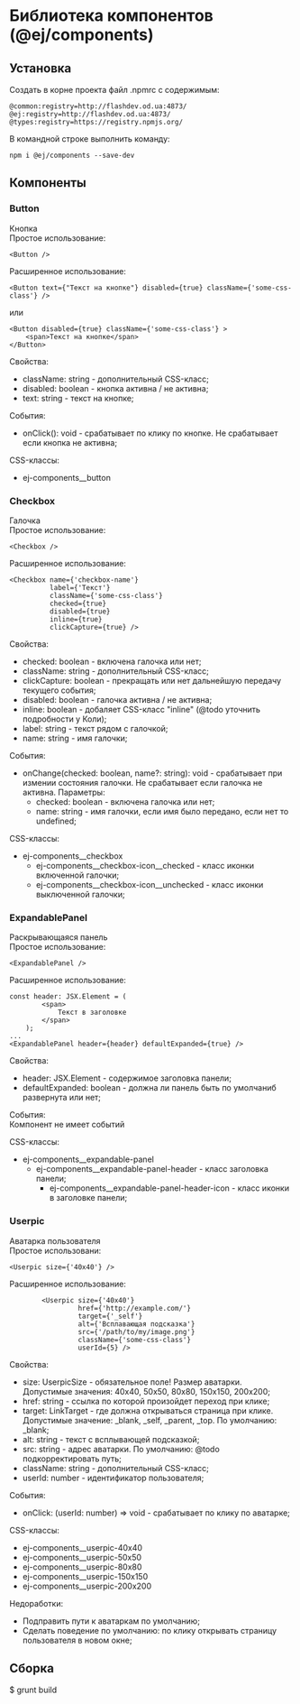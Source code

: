 # Библиотека компонентов (@ej/components) #
## Установка ##
Создать в корне проекта файл .npmrc с содержимым:

    @common:registry=http://flashdev.od.ua:4873/
    @ej:registry=http://flashdev.od.ua:4873/
    @types:registry=https://registry.npmjs.org/

В командной строке выполнить команду:

    npm i @ej/components --save-dev
    
## Компоненты ##
### Button ###
Кнопка  
Простое использование:

    <Button />
    
Расширенное использование:

    <Button text={"Текст на кнопке"} disabled={true} className={'some-css-class'} />

или

    <Button disabled={true} className={'some-css-class'} >
        <span>Текст на кнопке</span>
    </Button>

Свойства:

* className: string - дополнительный CSS-класс;
* disabled: boolean - кнопка активна / не активна;
* text: string - текст на кнопке;

События:

* onClick(): void - срабатывает по клику по кнопке. Не срабатывает если кнопка не активна;

CSS-классы:

* ej-components__button

### Checkbox ###
Галочка  
Простое использование:

    <Checkbox />
    
Расширенное использование:

    <Checkbox name={'checkbox-name'}
              label={'Текст'}
              className={'some-css-class'}
              checked={true}
              disabled={true}
              inline={true}
              clickCapture={true} />

Свойства:

* checked: boolean - включена галочка или нет;
* className: string - дополнительный CSS-класс;
* clickCapture: boolean - прекращать или нет дальнейшую передачу текущего события;
* disabled: boolean - галочка активна / не активна;
* inline: boolean - добаляет CSS-класс "inline" (@todo уточнить подробности у Коли);
* label: string - текст рядом с галочкой;
* name: string - имя галочки;

События:

* onChange(checked: boolean, name?: string): void - срабатывает при измении состояния галочки.
Не срабатывает если галочка не активна. Параметры:
    * checked: boolean - включена галочка или нет;
    * name: string - имя галочки, если имя было передано, если нет то undefined;
    
CSS-классы:

* ej-components__checkbox
    * ej-components__checkbox-icon__checked - класс иконки включенной галочки;
    * ej-components__checkbox-icon__unchecked - класс иконки выключенной галочки;

### ExpandablePanel ###
Раскрывающаяся панель  
Простое использование:

    <ExpandablePanel />
    
Расширенное использование:

    const header: JSX.Element = (
            <span>
                Текст в заголовке
            </span>
        );
    ...
    <ExpandablePanel header={header} defaultExpanded={true} />

Свойства:

* header: JSX.Element - содержимое заголовка панели;
* defaultExpanded: boolean - должна ли панель быть по умолчаниб развернута или нет;

События:  
Компонент не имеет событий  

CSS-классы:  

* ej-components__expandable-panel
    * ej-components__expandable-panel-header - класс заголовка панели;
        * ej-components__expandable-panel-header-icon - класс иконки в заголовке панели;

### Userpic ###
Аватарка пользователя  
Простое использовани:

    <Userpic size={'40x40'} />
    
Расширенное использование:
   
   			<Userpic size={'40x40'}
   					 href={'http://example.com/'}
   					 target={'_self'}
   					 alt={'Всплавающая подсказка'}
   					 src={'/path/to/my/image.png'}
   					 className={'some-css-class'}
   					 userId={5} />
   					 
Свойства:

* size: UserpicSize - обязательное поле! Размер аватарки. Допустимые значения: 40x40, 50x50, 80x80, 150x150, 200x200;
* href: string - ссылка по которой произойдет переход при клике;
* target: LinkTarget - где должна открываться страница при клике. Допустимые значение: _blank, _self, _parent, _top. По умолчанию: _blank;
* alt: string - текст с всплывающей подсказкой;
* src: string - адрес аватарки. По умолчанию: @todo подкорректировать путь;
* className: string - дополнительный CSS-класс;
* userId: number - идентификатор пользователя;

События:

* onClick: (userId: number) => void - срабатывает по клику по аватарке;

CSS-классы:  

* ej-components__userpic-40x40
* ej-components__userpic-50x50
* ej-components__userpic-80x80
* ej-components__userpic-150x150
* ej-components__userpic-200x200

Недоработки:

* Подправить пути к аватаркам по умолчанию;
* Сделать поведение по умолчанию: по клику открывать страницу пользователя в новом окне;

## Cборка ##
$ grunt build
